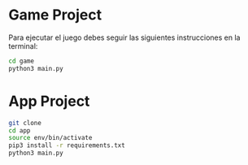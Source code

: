 # Game Project

Para ejecutar el juego debes seguir las siguientes instrucciones en la terminal:

```sh
cd game
python3 main.py
```
# App Project

```sh
git clone
cd app
source env/bin/activate
pip3 install -r requirements.txt
python3 main.py
```

